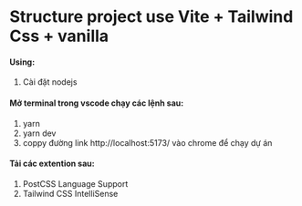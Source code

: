 # Structure project use Vite + Tailwind Css + vanilla
#### Using:
1. Cài đặt nodejs

#### Mở terminal trong vscode chạy các lệnh sau:
1. yarn
2. yarn dev
3. coppy đường link http://localhost:5173/ vào chrome để chạy dự án

#### Tải các extention sau: 
1. PostCSS Language Support
2. Tailwind CSS IntelliSense